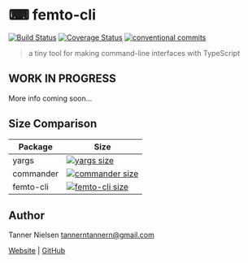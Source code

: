 # ⌨ femto-cli
[![Build Status](https://travis-ci.org/tannerntannern/femto-cli.svg?branch=master)](https://travis-ci.org/tannerntannern/femto-cli)
[![Coverage Status](https://coveralls.io/repos/github/tannerntannern/femto-cli/badge.svg?branch=master)](https://coveralls.io/github/tannerntannern/femto-cli?branch=master)
[![conventional commits](https://badgen.net/badge/Conventional%20Commits/1.0.0/yellow)](https://www.conventionalcommits.org/)
> a tiny tool for making command-line interfaces with TypeScript

## WORK IN PROGRESS
More info coming soon...

## Size Comparison
| Package | Size |
| ------- | -----|
| yargs | [![yargs size](https://badgen.net/bundlephobia/min/yargs)](https://bundlephobia.com/result?p=commander) |
| commander | [![commander size](https://badgen.net/bundlephobia/min/commander)](https://bundlephobia.com/result?p=yargs) |
| femto-cli | [![femto-cli size](https://badgen.net/bundlephobia/min/femto-cli)](https://bundlephobia.com/result?p=femto-cli) |

## Author
Tanner Nielsen <tannerntannern@gmail.com>

[Website](https://tannernielsen.com) | [GitHub](https://github.com/tannerntannern) 

